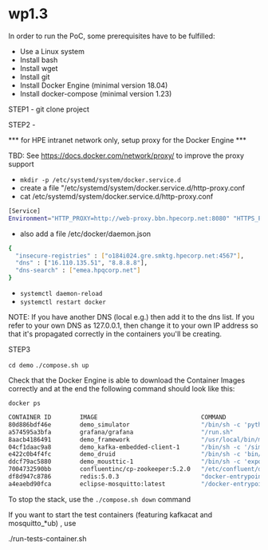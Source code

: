 # wp1.3

In order to run the PoC, some prerequisites have to be fulfilled:

- Use a Linux system
- Install bash
- Install wget
- Install git
- Install Docker Engine (minimal version 18.04)
- Install docker-compose (minimal version 1.23)

STEP1 - git clone project

STEP2 -

*** for HPE intranet network only, setup proxy for the Docker Engine ***

TBD: See https://docs.docker.com/network/proxy/ to improve the proxy support

- `mkdir -p /etc/systemd/system/docker.service.d`
- create a file "/etc/systemd/system/docker.service.d/http-proxy.conf
- cat /etc/systemd/system/docker.service.d/http-proxy.conf

```bash
[Service]
Environment="HTTP_PROXY=http://web-proxy.bbn.hpecorp.net:8080" "HTTPS_PROXY=http://web-proxy.bbn.hpecorp.net:8080" 

```
- also add a file /etc/docker/daemon.json

```bash
{
  "insecure-registries" : ["o184i024.gre.smktg.hpecorp.net:4567"],
  "dns" : ["16.110.135.51", "8.8.8.8"],
  "dns-search" : ["emea.hpqcorp.net"]
}

```

- `systemctl daemon-reload`
- `systemctl restart docker`

NOTE: If you have another DNS (local e.g.) then add it to the dns list. If you refer to your own DNS as 127.0.0.1, then change it to your own IP address so that it's propagated correctly in the containers you'll be creating.

STEP3

`cd demo`
`./compose.sh up`

Check that the Docker Engine is able to download the Container Images correctly and at the end the following command should look like this:

`docker ps`

```bash
CONTAINER ID        IMAGE                             COMMAND                  CREATED              STATUS              PORTS                                                                                                                                                                                            NAMES
80d886bdf46e        demo_simulator                    "/bin/sh -c 'python …"   About a minute ago   Up About a minute                                                                                                                                                                                                    demo_simulator_1_9a6b22522b2d
a574595a3bfa        grafana/grafana                   "/run.sh"                About a minute ago   Up About a minute   0.0.0.0:3000->3000/tcp                                                                                                                                                                           demo_grafana_1_f528a89706ba
8aacb4186491        demo_framework                    "/usr/local/bin/mvn-…"   About a minute ago   Up About a minute   0.0.0.0:8080->8080/tcp                                                                                                                                                                           demo_framework_1_8ed2f59fa8a8
04cf1daac9a8        demo_kafka-embedded-client-1      "/bin/sh -c '/simul …"   About a minute ago   Up About a minute                                                                                                                                                                                                    demo_kafka-embedded-client-1_1_bcd92305d026
e422c0b4f4fc        demo_druid                        "/bin/sh -c 'bin/sup…"   About a minute ago   Up About a minute   0.0.0.0:1527->1527/tcp, 0.0.0.0:3306->3306/tcp, 0.0.0.0:8200->8200/tcp, 0.0.0.0:9095->9095/tcp, 0.0.0.0:8181->8081/tcp, 0.0.0.0:8182->8082/tcp, 0.0.0.0:8183->8083/tcp, 0.0.0.0:8190->8090/tcp   demo_druid_1_16899f5fe221
ddcf79ac5880        demo_mousttic-1                   "/bin/sh -c 'export …"   About a minute ago   Up About a minute                                                                                                                                                                                                    demo_mousttic-1_1_4f539488f46f
7004732590bb        confluentinc/cp-zookeeper:5.2.0   "/etc/confluent/dock…"   About a minute ago   Up About a minute   2888/tcp, 0.0.0.0:2181->2181/tcp, 3888/tcp                                                                                                                                                       demo_zookeeper_1_c15ceb897905
df8d947c8786        redis:5.0.3                       "docker-entrypoint.s…"   About a minute ago   Up About a minute   0.0.0.0:6379->6379/tcp                                                                                                                                                                           demo_redis_1_27bdf0fbd073
a4eaebd90fca        eclipse-mosquitto:latest          "/docker-entrypoint.…"   About a minute ago   Up About a minute   0.0.0.0:1883->1883/tcp, 0.0.0.0:9001->9001/tcp                                                                                                                                                   demo_mosquitto_1_a74f643e1e61
```

To stop the stack, use the `./compose.sh down` command

If you want to start the test containers (featuring kafkacat and mosquitto_*ub) , use 

./run-tests-container.sh
